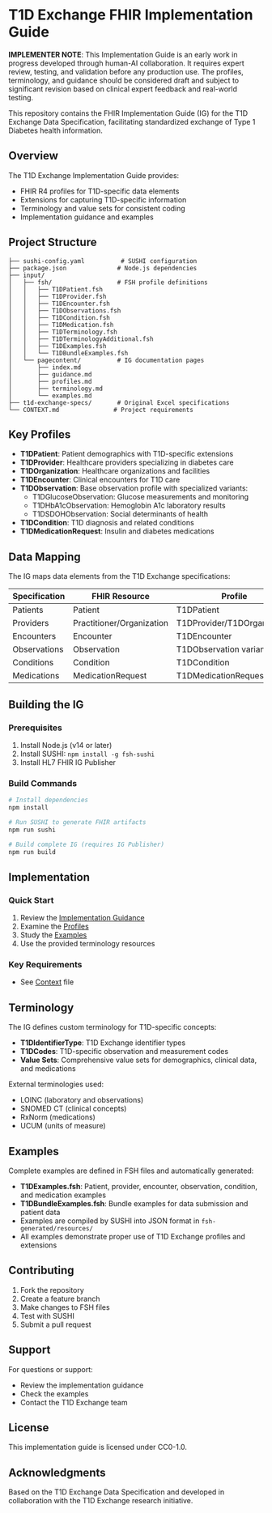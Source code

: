 # T1D Exchange FHIR Implementation Guide

**IMPLEMENTER NOTE**: This Implementation Guide is an early work in progress developed through human-AI collaboration. It requires expert review, testing, and validation before any production use. The profiles, terminology, and guidance should be considered draft and subject to significant revision based on clinical expert feedback and real-world testing.

This repository contains the FHIR Implementation Guide (IG) for the T1D Exchange Data Specification, facilitating standardized exchange of Type 1 Diabetes health information.

## Overview

The T1D Exchange Implementation Guide provides:
- FHIR R4 profiles for T1D-specific data elements
- Extensions for capturing T1D-specific information
- Terminology and value sets for consistent coding
- Implementation guidance and examples

## Project Structure

```
├── sushi-config.yaml          # SUSHI configuration
├── package.json              # Node.js dependencies
├── input/
│   ├── fsh/                  # FSH profile definitions
│   │   ├── T1DPatient.fsh
│   │   ├── T1DProvider.fsh
│   │   ├── T1DEncounter.fsh
│   │   ├── T1DObservations.fsh
│   │   ├── T1DCondition.fsh
│   │   ├── T1DMedication.fsh
│   │   ├── T1DTerminology.fsh
│   │   ├── T1DTerminologyAdditional.fsh
│   │   ├── T1DExamples.fsh
│   │   └── T1DBundleExamples.fsh
│   └── pagecontent/          # IG documentation pages
│       ├── index.md
│       ├── guidance.md
│       ├── profiles.md
│       ├── terminology.md
│       └── examples.md
├── t1d-exchange-specs/       # Original Excel specifications
└── CONTEXT.md               # Project requirements
```

## Key Profiles

- **T1DPatient**: Patient demographics with T1D-specific extensions
- **T1DProvider**: Healthcare providers specializing in diabetes care
- **T1DOrganization**: Healthcare organizations and facilities
- **T1DEncounter**: Clinical encounters for T1D care
- **T1DObservation**: Base observation profile with specialized variants:
  - T1DGlucoseObservation: Glucose measurements and monitoring
  - T1DHbA1cObservation: Hemoglobin A1c laboratory results
  - T1DSDOHObservation: Social determinants of health
- **T1DCondition**: T1D diagnosis and related conditions
- **T1DMedicationRequest**: Insulin and diabetes medications

## Data Mapping

The IG maps data elements from the T1D Exchange specifications:

| Specification | FHIR Resource | Profile |
|---------------|---------------|---------|
| Patients | Patient | T1DPatient |
| Providers | Practitioner/Organization | T1DProvider/T1DOrganization |
| Encounters | Encounter | T1DEncounter |
| Observations | Observation | T1DObservation variants |
| Conditions | Condition | T1DCondition |
| Medications | MedicationRequest | T1DMedicationRequest |

## Building the IG

### Prerequisites

1. Install Node.js (v14 or later)
2. Install SUSHI: `npm install -g fsh-sushi`
3. Install HL7 FHIR IG Publisher

### Build Commands

```bash
# Install dependencies
npm install

# Run SUSHI to generate FHIR artifacts
npm run sushi

# Build complete IG (requires IG Publisher)
npm run build
```

## Implementation

### Quick Start

1. Review the [Implementation Guidance](input/pagecontent/guidance.md)
2. Examine the [Profiles](input/pagecontent/profiles.md)
3. Study the [Examples](input/pagecontent/examples.md)
4. Use the provided terminology resources

### Key Requirements
- See [Context](CONTEXT.md) file

## Terminology
The IG defines custom terminology for T1D-specific concepts:

- **T1DIdentifierType**: T1D Exchange identifier types
- **T1DCodes**: T1D-specific observation and measurement codes
- **Value Sets**: Comprehensive value sets for demographics, clinical data, and medications

External terminologies used:
- LOINC (laboratory and observations)
- SNOMED CT (clinical concepts)
- RxNorm (medications)
- UCUM (units of measure)

## Examples

Complete examples are defined in FSH files and automatically generated:
- **T1DExamples.fsh**: Patient, provider, encounter, observation, condition, and medication examples
- **T1DBundleExamples.fsh**: Bundle examples for data submission and patient data
- Examples are compiled by SUSHI into JSON format in `fsh-generated/resources/`
- All examples demonstrate proper use of T1D Exchange profiles and extensions

## Contributing

1. Fork the repository
2. Create a feature branch
3. Make changes to FSH files
4. Test with SUSHI
5. Submit a pull request

## Support

For questions or support:
- Review the implementation guidance
- Check the examples
- Contact the T1D Exchange team

## License

This implementation guide is licensed under CC0-1.0.

## Acknowledgments

Based on the T1D Exchange Data Specification and developed in collaboration with the T1D Exchange research initiative.